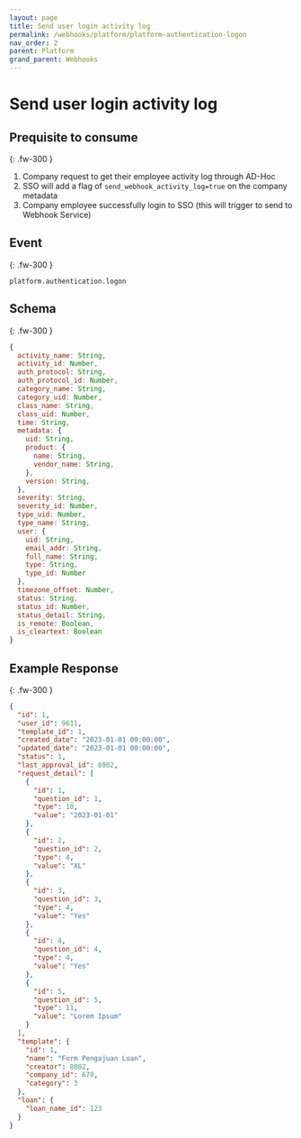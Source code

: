 ```yaml
---
layout: page
title: Send user login activity log
permalink: /webhooks/platform/platform-authentication-logon
nav_order: 2
parent: Platform
grand_parent: Webhooks
---
```


# Send user login activity log

## Prequisite to consume
{: .fw-300 }
1. Company request to get their employee activity log through AD-Hoc
1. SSO will add a flag of `send_webhook_activity_log=true` on the company metadata
1. Company employee successfully login to SSO (this will trigger to send to Webhook Service)

## Event
{: .fw-300 }
```
platform.authentication.logon
```

## Schema
{: .fw-300 }

```javascript
{
  activity_name: String,
  activity_id: Number,
  auth_protocol: String,
  auth_protocol_id: Number,
  category_name: String,
  category_uid: Number,
  class_name: String,
  class_uid: Number,
  time: String,
  metadata: {
    uid: String,
    product: {
      name: String,
      vendor_name: String,
    },
    version: String,
  },
  severity: String,
  severity_id: Number,
  type_uid: Number,
  type_name: String,
  user: {
    uid: String,
    email_addr: String,
    full_name: String,
    type: String,
    type_id: Number
  },
  timezone_offset: Number,
  status: String,
  status_id: Number,
  status_detail: String,
  is_remote: Boolean,
  is_cleartext: Boolean
}
```

## Example Response
{: .fw-300 }

```json
{
  "id": 1,
  "user_id": 9611,
  "template_id": 1,
  "created_date": "2023-01-01 00:00:00",
  "updated_date": "2023-01-01 00:00:00",
  "status": 1,
  "last_approval_id": 8002,
  "request_detail": [
    {
      "id": 1,
      "question_id": 1,
      "type": 10,
      "value": "2023-01-01"
    },
    {
      "id": 2,
      "question_id": 2,
      "type": 4,
      "value": "XL"
    },
    {
      "id": 3,
      "question_id": 3,
      "type": 4,
      "value": "Yes"
    },
    {
      "id": 4,
      "question_id": 4,
      "type": 4,
      "value": "Yes"
    },
    {
      "id": 5,
      "question_id": 5,
      "type": 11,
      "value": "Lorem Ipsum"
    }
  ],
  "template": {
    "id": 1,
    "name": "Form Pengajuan Loan",
    "creator": 8002,
    "company_id": 679,
    "category": 3
  },
  "loan": {
    "loan_name_id": 123
  }
}
```
